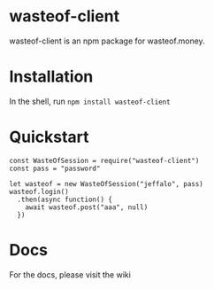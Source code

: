 # wasteof-client
wasteof-client is an npm package for wasteof.money.
# Installation
In the shell, run `npm install wasteof-client`
# Quickstart
```
const WasteOfSession = require("wasteof-client")
const pass = "password"

let wasteof = new WasteOfSession("jeffalo", pass)
wasteof.login()
  .then(async function() {
    await wasteof.post("aaa", null)
  })
```
# Docs
For the docs, please visit the wiki
